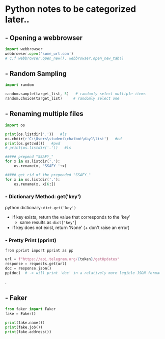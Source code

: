 # Python notes to be categorized later..





## - Opening a webbrowser

```python
import webbrowser
webbrowser.open('some_url.com')
# c.f webbrowser.open_new(), webbrowser.open_new_tab()
```



## - Random Sampling

```python
import random

random.sample(target_list, 5)   # randomly select multiple items
random.choice(target_list)     # randomly select one
```





## - Renaming multiple files

```python
import os

print(os.listdir('.'))   #ls
os.chdir(r'C:\Users\student\chatbot\day1\list')   #cd
print(os.getcwd())   #pwd
# print(os.listdir('.'))   #ls

##### prepend "SSAFY_" 
for x in os.listdir('.'):
    os.rename(x, 'SSAFY_'+x)

##### get rid of the prepended "SSAFY_"    
for x in os.listdir('.'):
    os.rename(x, x[6:])
```





### - Dictionary Method: get('key')

python dictionary: `dict.get('key')`

- if key exists, return the value that corresponds to the 'key'
  - same results as `dict['key'`]
- if key does not exist, return 'None' (+ don't raise an error)







### - Pretty Print (pprint)

`from pprint import pprint as pp`

```python
url = f"https://api.telegram.org/{token}/getUpdates"
response = requests.get(url)
doc = response.json()
pp(doc)  # -> will print 'doc' in a relatively more legible JSON format
```

.



## - Faker

```python
from faker import Faker
fake = Faker()

print(fake.name())
print(fake.job())
print(fake.address())
```

